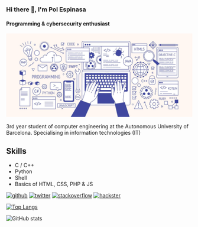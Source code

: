 ### Hi there 👋, I'm Pol Espinasa
#### Programming & cybersecurity enthusiast
![Programming & cybersecurity enthusiast](https://github.com/polespinasa/polespinasa/blob/main/banner.jfif)

3rd year student of computer engineering at the Autonomous University of Barcelona. Specialising in information technologies (IT)

## Skills
* C / C++
* Python
* Shell
* Basics of HTML, CSS, PHP & JS




[<img src='https://cdn.jsdelivr.net/npm/simple-icons@3.0.1/icons/github.svg' alt='github' height='40'>](https://github.com/polespinasa)  [<img src='https://cdn.jsdelivr.net/npm/simple-icons@3.0.1/icons/twitter.svg' alt='twitter' height='40'>](https://twitter.com/sliv3r__)  [<img src='https://cdn.jsdelivr.net/npm/simple-icons@3.0.1/icons/stackoverflow.svg' alt='stackoverflow' height='40'>](https://stackoverflow.com/users/15185908)  [<img src='https://cdn.jsdelivr.net/npm/simple-icons@3.0.1/icons/hackster.svg' alt='hackster' height='40'>](https://app.hackthebox.com/profile/388617)  

[![Top Langs](https://github-readme-stats.vercel.app/api/top-langs/?username=polespinasa)](https://github.com/anuraghazra/github-readme-stats)

![GitHub stats](https://github-readme-stats.vercel.app/api?username=polespinasa&show_icons=true&count_private=true)  

